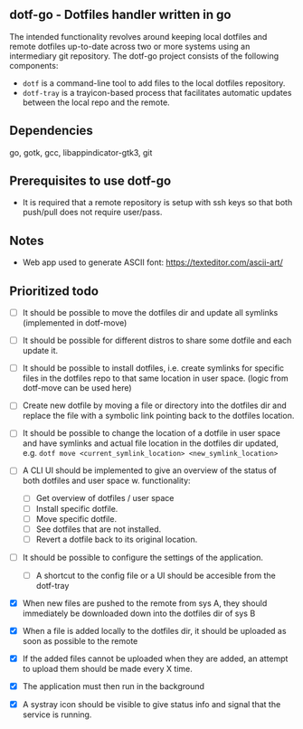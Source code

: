 dotf-go - Dotfiles handler written in go
----------------------------------------
The intended functionality revolves around keeping local dotfiles and remote dotfiles up-to-date
across two or more systems using an intermediary git repository.
The dotf-go project consists of the following components:
- `dotf` is a command-line tool to add files to the local dotfiles repository.
- `dotf-tray` is a trayicon-based process that facilitates automatic updates between the local repo and the remote.

Dependencies
------------
go, gotk, gcc, libappindicator-gtk3, git

Prerequisites to use dotf-go
----------------------------
- It is required that a remote repository is setup with ssh keys so that both push/pull does not require user/pass.

Notes
-----
- Web app used to generate ASCII font: https://texteditor.com/ascii-art/

Prioritized todo
----------------
- [ ] It should be possible to move the dotfiles dir and update all symlinks (implemented in dotf-move)
- [ ] It should be possible for different distros to share some dotfile and each update it.
- [ ] It should be possible to install dotfiles, i.e. create symlinks for specific files in the dotfiles repo to that 
			same location in user space. (logic from dotf-move can be used here)
- [ ] Create new dotfile by moving a file or directory into the dotfiles dir and replace the file with a symbolic link 
			pointing back to the dotfiles location.
- [ ] It should be possible to change the location of a dotfile in user space and have symlinks and actual file 
			location in the dotfiles dir updated, e.g. `dotf move <current_symlink_location> <new_symlink_location>`
- [ ] A CLI UI should be implemented to give an overview of the status of both dotfiles and user space w. functionality:
	- [ ] Get overview of dotfiles / user space
	- [ ] Install specific dotfile.
	- [ ] Move specific dotfile.
	- [ ] See dotfiles that are not installed.
	- [ ] Revert a dotfile back to its original location.
- [ ] It should be possible to configure the settings of the application.
	- [ ] A shortcut to the config file or a UI should be accesible from the dotf-tray

- [x] When new files are pushed to the remote from sys A, they should immediately be downloaded down into the dotfiles dir of sys B
- [x] When a file is added locally to the dotfiles dir, it should be uploaded as soon as possible to the remote
- [x] If the added files cannot be uploaded when they are added, an attempt to upload them should be made every X time.
- [x] The application must then run in the background
- [x] A systray icon should be visible to give status info and signal that the service is running.

